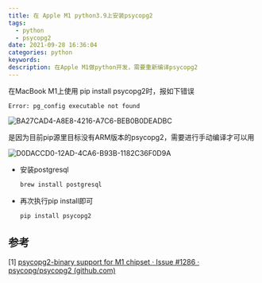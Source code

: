 ```yaml
---
title: 在 Apple M1 python3.9上安装psycopg2
tags:
  - python
  - psycopg2
date: 2021-09-28 16:36:04
categories: python
keywords:
description: 在Apple M1做python开发，需要重新编译psycopg2
---
```




在MacBook M1上使用 pip install psycopg2时，报如下错误

`Error: pg_config executable not found`

![BA27CAD4-A8E8-4216-A7C6-BEB0B0DEADBC](https://oss.smart-lifestyle.cn/file/dcn67.png)



是因为目前pip源里目标没有ARM版本的psycopg2，需要进行手动编译才可以用

![D0DACCD0-12AD-4CA6-B93B-1182C36F0D9A](https://oss.smart-lifestyle.cn/file/itzxs.png)



* 安装postgresql

  ```bash
  brew install postgresql
  ```

* 再次执行pip install即可

  ```bash
  pip install psycopg2
  ```

  

## 参考

[1] [psycopg2-binary support for M1 chipset · Issue #1286 · psycopg/psycopg2 (github.com)](https://github.com/psycopg/psycopg2/issues/1286)
